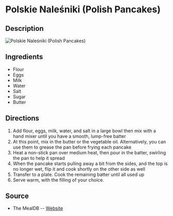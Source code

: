 # Polskie Naleśniki (Polish Pancakes)

## Description
![Polskie Naleśniki (Polish Pancakes)](https://www.themealdb.com/images/media/meals/58bkyo1593350017.jpg "Polskie Naleśniki (Polish Pancakes)")

## Ingredients
- Flour
- Eggs
- Milk
- Water
- Salt
- Sugar
- Butter

## Directions
1. Add flour, eggs, milk, water, and salt in a large bowl then mix with a hand mixer until you have a smooth, lump-free batter
2. At this point, mix in the butter or the vegetable oil. Alternatively, you can use them to grease the pan before frying each pancake
3. Heat a non-stick pan over medium heat, then pour in the batter, swirling the pan to help it spread
4. When the pancake starts pulling away a bit from the sides, and the top is no longer wet, flip it and cook shortly on the other side as well
5. Transfer to a plate. Cook the remaining batter until all used up
6. Serve warm, with the filling of your choice.

## Source

- The MealDB -- [Website](https://themealdb.com/)

